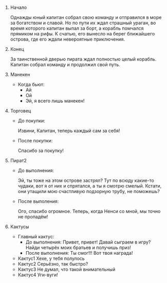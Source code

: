 1. Начало

    Однажды юный капитан собрал свою команду и отправился в море за богатством и славой. Но по пути их ждал страшный ураган, во время которого капитан выпал за борт, а корабль помчался прямиком на рифы. К счатью, его вынесло на берег ближайшего острова, где его ждали невероятные приключения.

2. Конец

    За таинственной дверью пирата ждал полностью целый корабль. Капитан собрал команду и продолжил свой путь.

3. Манекен
    * Когда бьют:
        * Ай
        * Ой
        * Эй, я всего лишь манекен!
4. Торговец
    * До покупки:

        Извини, Капитан, теперь каждый сам за себя!

    * После покупки:

        Спасибо за покупку!
5. Пират2
    * До выполнения:

        Эй, ты тоже на этом острове застрял? Тут по всюду какие-то чудаки, вот я от них и спрятался, а ты я смотрю смелый. Кстати, они утащили мою счастливую подзорную трубу, не поможешь?
    * После выполения:

        Ого, спасибо огромное. Теперь, когда Ненси со мной, мы точно не пропадём!
6. Кактусы
    * Главный кактус:
        * До выполнения:
            Привет, привет! Давай сыграем в игру? Найди четырёх моих братьев и получишь приз!
        * После выполнения:
            Ты смог!!! Вот твоя награда!
    * Кактус1
        Хехе, у тебя полулось
    * Кактус2
        Серьёзно, так быстро?
    * Кактус3
        Не думал, что такой внимательный
    * Кактус4
        Уги-вуги!